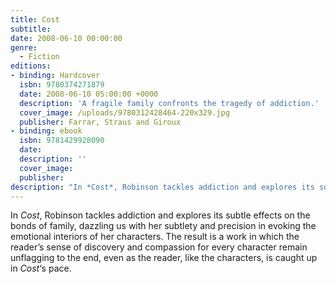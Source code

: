 ```yaml
---
title: Cost
subtitle: 
date: 2008-06-10 00:00:00
genre:
  - Fiction
editions:
- binding: Hardcover
  isbn: 9780374271879
  date: 2008-06-10 05:00:00 +0000
  description: 'A fragile family confronts the tragedy of addiction.'
  cover_image: /uploads/9780312428464-220x329.jpg
  publisher: Farrar, Straus and Giroux
- binding: ebook
  isbn: 9781429928090
  date: 
  description: ''
  cover_image: 
  publisher: 
description: "In *Cost*, Robinson tackles addiction and explores its subtle effects on the bonds of family, dazzling us with her subtlety and precision in evoking the emotional interiors of her characters. The result is a work in which the reader's sense of discovery and compassion for every character remain unflagging to the end, even as the reader, like the characters, is caught up in <em>Cost</em>'s pace."
---
```

In *Cost*, Robinson tackles addiction and explores its subtle effects on the bonds of family, dazzling us with her subtlety and precision in evoking the emotional interiors of her characters. The result is a work in which the reader&#8217;s sense of discovery and compassion for every character remain unflagging to the end, even as the reader, like the characters, is caught up in *Cost*&#8216;s pace.
